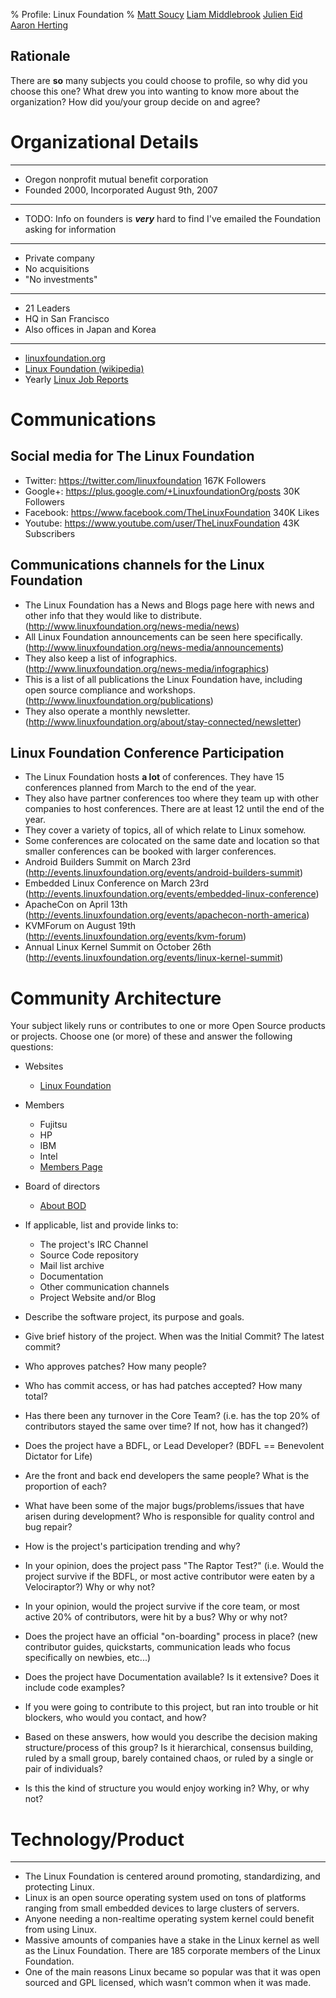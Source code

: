 % Profile: Linux Foundation
% [Matt Soucy](msoucy@csh.rit.edu)
  [Liam Middlebrook](liammiddlebrook@gmail.com)
  [Julien Eid](jeid@csh.rit.edu)
  [Aaron Herting](adh2380@rit.edu)


## Rationale

There are **so** many subjects you could choose to profile, so why did you choose this one? What drew you into wanting to know more about the organization? How did you/your group decide on and agree?


# Organizational Details

---

- Oregon nonprofit mutual benefit corporation
- Founded 2000, Incorporated August 9th, 2007

---

- TODO: Info on founders is ***very*** hard to find
  I've emailed the Foundation asking for information

---

- Private company
- No acquisitions
- "No investments"
---

- 21 Leaders
- HQ in San Francisco
- Also offices in Japan and Korea

---

- [linuxfoundation.org](http://linuxfoundation.org)
- [Linux Foundation (wikipedia)](http://en.wikipedia.org/wiki/Linux_Foundation)
- Yearly [Linux Job Reports](http://www.linuxfoundation.org/publications/linux-foundation)


# Communications
## Social media for The Linux Foundation

- Twitter: <https://twitter.com/linuxfoundation> 167K Followers
- Google+: <https://plus.google.com/+LinuxfoundationOrg/posts> 30K Followers
- Facebook: <https://www.facebook.com/TheLinuxFoundation> 340K Likes
- Youtube: <https://www.youtube.com/user/TheLinuxFoundation> 43K Subscribers


## Communications channels for the Linux Foundation

- The Linux Foundation has a News and Blogs page here with news and other info that they would like to distribute. (<http://www.linuxfoundation.org/news-media/news>)
- All Linux Foundation announcements can be seen here specifically. (<http://www.linuxfoundation.org/news-media/announcements>)
- They also keep a list of infographics. (<http://www.linuxfoundation.org/news-media/infographics>)
- This is a list of all publications the Linux Foundation have, including open source compliance and workshops. (<http://www.linuxfoundation.org/publications>)
- They also operate a monthly newsletter. (<http://www.linuxfoundation.org/about/stay-connected/newsletter>)

## Linux Foundation Conference Participation

- The Linux Foundation hosts **a lot** of conferences. They have 15 conferences planned from March to the end of the year.
- They also have partner conferences too where they team up with other companies to host conferences. There are at least 12 until the end of the year.
- They cover a variety of topics, all of which relate to Linux somehow.
- Some conferences are colocated on the same date and location so that smaller conferences can be booked with larger conferences.
- Android Builders Summit on March 23rd (<http://events.linuxfoundation.org/events/android-builders-summit>)
- Embedded Linux Conference on March 23rd (<http://events.linuxfoundation.org/events/embedded-linux-conference>)
- ApacheCon on April 13th (<http://events.linuxfoundation.org/events/apachecon-north-america>)
- KVMForum on August 19th (<http://events.linuxfoundation.org/events/kvm-forum>)
- Annual Linux Kernel Summit on October 26th (<http://events.linuxfoundation.org/events/linux-kernel-summit>)

# Community Architecture

Your subject likely runs or contributes to one or more Open Source products or projects. Choose one (or more) of these and answer the following questions:


- Websites
	- [Linux Foundation](http://www.linuxfoundation.org/)

- Members
	- Fujitsu
	- HP
	- IBM
	- Intel
	- [Members Page](http://www.linuxfoundation.org/about/members)

- Board of directors
	- [About BOD](http://www.linuxfoundation.org/about/board-members)



- If applicable, list and provide links to:
	- The project's IRC Channel
	- Source Code repository
	- Mail list archive
	- Documentation
	- Other communication channels
	- Project Website and/or Blog
- Describe the software project, its purpose and goals.
- Give brief history of the project. When was the Initial Commit? The latest commit?
- Who approves patches? How many people?
- Who has commit access, or has had patches accepted?  How many total?
- Has there been any turnover in the Core Team? (i.e. has the top 20% of contributors stayed the same over time? If not, how has it changed?)
- Does the project have a BDFL, or Lead Developer? (BDFL == Benevolent Dictator for Life)
- Are the front and back end developers the same people? What is the proportion of each?
- What have been some of the major bugs/problems/issues that have arisen during development? Who is responsible for quality control and bug repair?
- How is the project's participation trending and why?
- In your opinion, does the project pass "The Raptor Test?" (i.e. Would the project survive if the BDFL, or most active contributor were eaten by a Velociraptor?) Why or why not?
- In your opinion, would the project survive if the core team, or most active 20% of contributors, were hit by a bus? Why or why not?
- Does the project have an official "on-boarding" process in place?  (new contributor guides, quickstarts, communication leads who focus specifically on newbies, etc...)
- Does the project have Documentation available? Is it extensive?  Does it include code examples?
- If you were going to contribute to this project, but ran into trouble or hit blockers, who would you contact, and how?
- Based on these answers, how would you describe the decision making structure/process of this group?  Is it hierarchical, consensus building, ruled by a small group, barely contained chaos, or ruled by a single or pair of individuals?
- Is this the kind of structure you would enjoy working in? Why, or why not?

# Technology/Product

---
- The Linux Foundation is centered around promoting, standardizing, and protecting Linux.
- Linux is an open source operating system used on tons of platforms ranging from small embedded devices to large clusters of servers.
- Anyone needing a non-realtime operating system kernel could benefit from using Linux.
- Massive amounts of companies have a stake in the Linux kernel as well as the Linux Foundation. There are 185 corporate members of the Linux Foundation.
- One of the main reasons Linux became so popular was that it was open sourced and GPL licensed, which wasn’t common when it was made.
